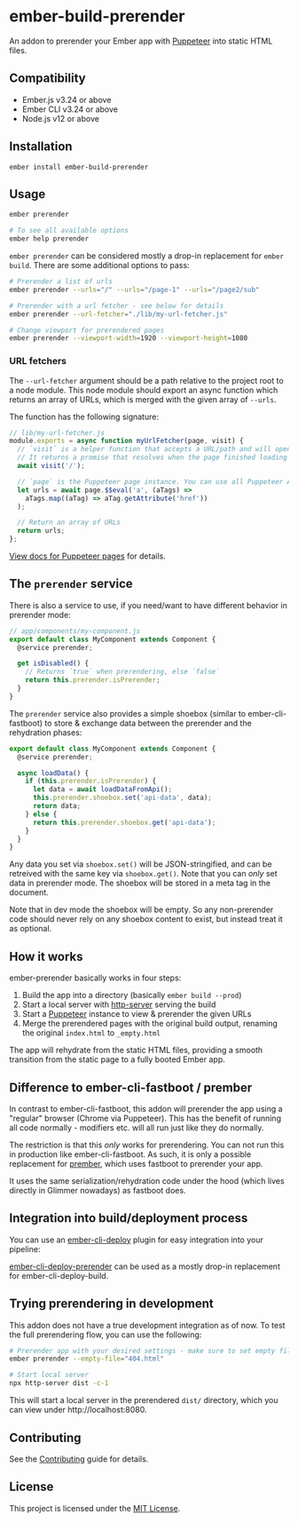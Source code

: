 # ember-build-prerender

An addon to prerender your Ember app with [Puppeteer](https://pptr.dev/) into static HTML files.

## Compatibility

- Ember.js v3.24 or above
- Ember CLI v3.24 or above
- Node.js v12 or above

## Installation

```
ember install ember-build-prerender
```

## Usage

```bash
ember prerender

# To see all available options
ember help prerender
```

`ember prerender` can be considered mostly a drop-in replacement for `ember build`.
There are some additional options to pass:

```bash
# Prerender a list of urls
ember prerender --urls="/" --urls="/page-1" --urls="/page2/sub"

# Prerender with a url fetcher - see below for details
ember prerender --url-fetcher="./lib/my-url-fetcher.js"

# Change viewport for prerendered pages
ember prerender --viewport-width=1920 --viewport-height=1080
```

### URL fetchers

The `--url-fetcher` argument should be a path relative to the project root to a node module.
This node module should export an async function which returns an array of URLs, which is merged with the given array of `--urls`.

The function has the following signature:

```js
// lib/my-url-fetcher.js
module.exports = async function myUrlFetcher(page, visit) {
  // `visit` is a helper function that accepts a URL/path and will open this page in Puppeteer
  // It returns a promise that resolves when the page finished loading
  await visit('/');

  // `page` is the Puppeteer page instance. You can use all Puppeteer APIs on it
  let urls = await page.$$eval('a', (aTags) =>
    aTags.map((aTag) => aTag.getAttribute('href'))
  );

  // Return an array of URLs
  return urls;
};
```

[View docs for Puppeteer pages](https://pptr.dev/#?product=Puppeteer&version=v12.0.1&show=api-class-page) for details.

## The `prerender` service

There is also a service to use, if you need/want to have different behavior in prerender mode:

```js
// app/components/my-component.js
export default class MyComponent extends Component {
  @service prerender;

  get isDisabled() {
    // Returns `true` when prerendering, else `false`
    return this.prerender.isPrerender;
  }
}
```

The `prerender` service also provides a simple shoebox (similar to ember-cli-fastboot) to store & exchange data
between the prerender and the rehydration phases:

```js
export default class MyComponent extends Component {
  @service prerender;

  async loadData() {
    if (this.prerender.isPrerender) {
      let data = await loadDataFromApi();
      this.prerender.shoebox.set('api-data', data);
      return data;
    } else {
      return this.prerender.shoebox.get('api-data');
    }
  }
}
```

Any data you set via `shoebox.set()` will be JSON-stringified, and can be retreived with the same key via `shoebox.get()`.
Note that you can _only_ set data in prerender mode. The shoebox will be stored in a meta tag in the document.

Note that in dev mode the shoebox will be empty.
So any non-prerender code should never rely on any shoebox content to exist, but instead treat it as optional.

## How it works

ember-prerender basically works in four steps:

1. Build the app into a directory (basically `ember build --prod`)
2. Start a local server with [http-server](https://github.com/http-party/http-server) serving the build
3. Start a [Puppeteer](https://pptr.dev/) instance to view & prerender the given URLs
4. Merge the prerendered pages with the original build output, renaming the original `index.html` to `_empty.html`

The app will rehydrate from the static HTML files, providing a smooth transition from the static page to a fully booted Ember app.

## Difference to ember-cli-fastboot / prember

In contrast to ember-cli-fastboot, this addon will prerender the app using a "regular" browser (Chrome via Puppeteer).
This has the benefit of running all code normally - modifiers etc. will all run just like they do normally.

The restriction is that this _only_ works for prerendering. You can not run this in production like ember-cli-fastboot.
As such, it is only a possible replacement for [prember](https://github.com/ef4/prember), which uses fastboot to prerender your app.

It uses the same serialization/rehydration code under the hood (which lives directly in Glimmer nowadays) as fastboot does.

## Integration into build/deployment process

You can use an [ember-cli-deploy](http://ember-cli-deploy.com/) plugin for easy integration into your pipeline:

[ember-cli-deploy-prerender](./../ember-cli-deploy-prerender/README.md) can be used as a mostly drop-in replacement for ember-cli-deploy-build.

## Trying prerendering in development

This addon does not have a true development integration as of now.
To test the full prerendering flow, you can use the following:

```bash
# Prerender app with your desired settings - make sure to set empty file to 404.html
ember prerender --empty-file="404.html"

# Start local server
npx http-server dist -c-1
```

This will start a local server in the prerendered `dist/` directory, which you can view under http://localhost:8080.

## Contributing

See the [Contributing](CONTRIBUTING.md) guide for details.

## License

This project is licensed under the [MIT License](LICENSE.md).

```

```
